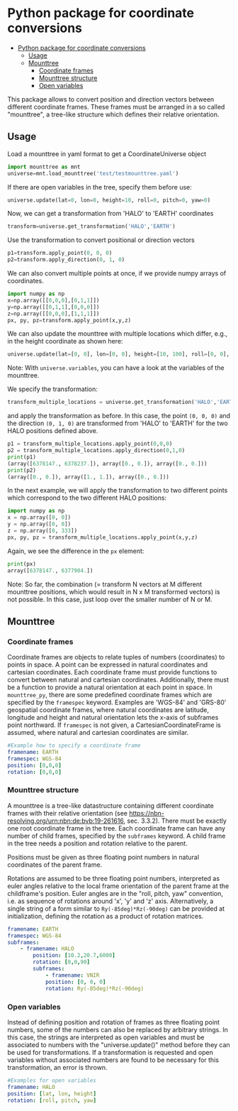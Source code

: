 # Python package for coordinate conversions
<!-- @import "[TOC]" {cmd="toc" depthFrom=1 depthTo=6 orderedList=false} -->

<!-- code_chunk_output -->

- [Python package for coordinate conversions](#python-package-for-coordinate-conversions)
  - [Usage](#usage)
  - [Mounttree](#mounttree)
    - [Coordinate frames](#coordinate-frames)
    - [Mounttree structure](#mounttree-structure)
    - [Open variables](#open-variables)

<!-- /code_chunk_output -->

This package allows to convert position and direction vectors between different coordinate frames.
These frames must be arranged in a so called "mounttree", a tree-like structure which defines their relative orientation.

## Usage
Load a mounttree in yaml format to get a CoordinateUniverse object
```python
import mounttree as mnt
universe=mnt.load_mounttree('test/testmounttree.yaml')
```
If there are open variables in the tree, specify them before use:
```python
universe.update(lat=0, lon=0, height=10, roll=0, pitch=0, yaw=0)
```

Now, we can get a transformation from 'HALO' to 'EARTH' coordinates
```python
transform=universe.get_transformation('HALO','EARTH')
```
Use the transformation to convert positional or direction vectors
```python
p1=transform.apply_point(0, 0, 0)
p2=transform.apply_direction(0, 1, 0)
```
We can also convert multiple points at once, if we provide numpy arrays of coordinates.
```python
import numpy as np
x=np.array([[0,0,0],[0,1,1]])
y=np.array([[0,1,1],[0,0,0]])
z=np.array([[0,0,0],[1,1,1]])
px, py, pz=transform.apply_point(x,y,z)
```

We can also update the mounttree with multiple locations which differ, e.g., in the height coordinate as shown here:
```python
universe.update(lat=[0, 0], lon=[0, 0], height=[10, 100], roll=[0, 0], pitch=[0, 0], yaw=[0, 0])
```

Note: With `universe.variables`, you can have a look at the variables of the mounttree.

We specify the transformation:
```python
transform_multiple_locations = universe.get_transformation('HALO','EARTH')
```
and apply the transformation as before. In this case, the point `(0, 0, 0)` and the direction `(0, 1, 0)` are transformed from 'HALO' to 'EARTH' for the two HALO positions defined above.
```python
p1 = transform_multiple_locations.apply_point(0,0,0)
p2 = transform_multiple_locations.apply_direction(0,1,0)
print(p1)
(array([6378147., 6378237.]), array([0., 0.]), array([0., 0.]))
print(p2)
(array([0., 0.]), array([1., 1.]), array([0., 0.]))
```

In the next example, we will apply the transformation to two different points which correspond to the two different HALO positions:
```python
import numpy as np
x = np.array([0, 0])
y = np.array([0, 0])
z = np.array([0, 333])
px, py, pz = transform_multiple_locations.apply_point(x,y,z)
```

Again, we see the difference in the `px` element:
```python
print(px)
array([6378147., 6377904.])
```

Note: So far, the combination (= transform N vectors at M different mounttree positions, which would result in N x M transformed vectors) is not possible. In this case, just loop over the smaller number of N or M.

## Mounttree
### Coordinate frames
Coordinate frames are objects to relate tuples of numbers (coordinates) to points in space. A point can be expressed in natural coordinates and cartesian coordinates. Each coordinate frame must provide functions to convert between natural and cartesian coordinates. 
Additionally, there must be a function to provide a natural orientation at each point in space.
In `mounttree_py`, there are some predefined coordinate frames which are specified by the `framespec` keyword. Examples are 'WGS-84' and 'GRS-80' geospatial coordinate frames, where natural coordinates are latitude, longitude and height and natural orientation lets the x-axis of subframes point northward. If `framespec` is not given, a CartesianCoordinateFrame is assumed, where natural and cartesian coordinates are similar.
```yaml
#Example how to specify a coordinate frame
framename: EARTH
framespec: WGS-84
position: [0,0,0]
rotation: [0,0,0]
```

### Mounttree structure
A mounttree is a tree-like datastructure containing different coordinate frames with their relative orientation (see https://nbn-resolving.org/urn:nbn:de:bvb:19-261616, sec. 3.3.2). 
There must be exactly one root coordinate frame in the tree. Each coordinate frame can have any number of child frames, specified by the `subframes` keyword.
A child frame in the tree needs a position and rotation relative to the parent.

Positions must be given as three floating point numbers in natural coordinates of the parent frame.

Rotations are assumed to be three floating point numbers, interpreted as euler angles relative to the local frame orientation of the parent frame at the childframe's position. 
Euler angles are in the "roll, pitch, yaw" convention, i.e. as sequence of rotations around 'x', 'y' and 'z' axis. Alternatively, a single string of a form similar to `Ry(-85deg)*Rz(-90deg)` can be provided at initialization, defining the rotation as a product of rotation matrices.
```yaml
framename: EARTH
framespec: WGS-84
subframes:
    - framename: HALO
        position: [10.2,20.7,6000]
        rotation: [0,0,90]
        subframes:
            - framename: VNIR
            position: [0, 0, 0]
            rotation: Ry(-85deg)*Rz(-90deg)
```

### Open variables
Instead of defining position and rotation of frames as three floating point numbers, some of the numbers can also be replaced by arbitrary strings.
In this case, the strings are interpreted as open variables and must be associated to numbers with the "universe.update()" method before they can be used for transformations. If a transformation is requested and open variables without associated numbers are found to be necessary for this transformation, an error is thrown.
```yaml
#Examples for open variables
framename: HALO
position: [lat, lon, height]
rotation: [roll, pitch, yaw]
```
